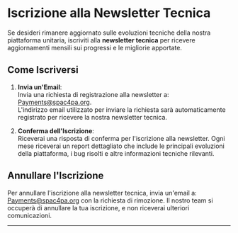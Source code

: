 # Iscrizione alla Newsletter Tecnica

Se desideri rimanere aggiornato sulle evoluzioni tecniche della nostra piattaforma unitaria, iscriviti alla **newsletter tecnica** per ricevere aggiornamenti mensili sui progressi e le migliorie apportate.

## Come Iscriversi

1. **Invia un'Email**:  
   Invia una richiesta di registrazione alla newsletter a: [Payments@spac4pa.org](mailto:payments@spac4pa.org).  
   L'indirizzo email utilizzato per inviare la richiesta sarà automaticamente registrato per ricevere la nostra newsletter tecnica.

2. **Conferma dell'Iscrizione**:  
   Riceverai una risposta di conferma per l'iscrizione alla newsletter. Ogni mese riceverai un report dettagliato che include le principali evoluzioni della piattaforma, i bug risolti e altre informazioni tecniche rilevanti.

## Annullare l'Iscrizione

Per annullare l'iscrizione alla newsletter tecnica, invia un'email a: [Payments@spac4pa.org](mailto:payments@spac4pa.org) con la richiesta di rimozione. Il nostro team si occuperà di annullare la tua iscrizione, e non riceverai ulteriori comunicazioni.

---

